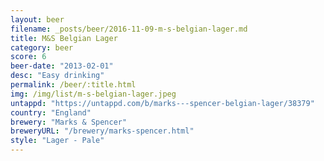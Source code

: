 ```yaml
---
layout: beer
filename: _posts/beer/2016-11-09-m-s-belgian-lager.md
title: M&S Belgian Lager
category: beer
score: 6
beer-date: "2013-02-01"
desc: "Easy drinking"
permalink: /beer/:title.html
img: /img/list/m-s-belgian-lager.jpeg
untappd: "https://untappd.com/b/marks---spencer-belgian-lager/38379"
country: "England"
brewery: "Marks & Spencer"
breweryURL: "/brewery/marks-spencer.html"
style: "Lager - Pale"
---
```


